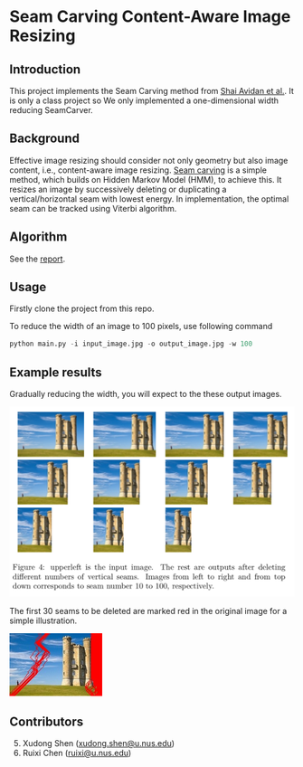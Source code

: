 # Seam Carving Content-Aware Image Resizing

## Introduction

This project implements the Seam Carving method from [Shai Avidan et al.](https://perso.crans.org/frenoy/matlab2012/seamcarving.pdf). It is only a class project so We only implemented a one-dimensional width reducing SeamCarver.

## Background

Effective image resizing should consider not only geometry but also image content, i.e., content-aware image resizing. [Seam carving](https://perso.crans.org/frenoy/matlab2012/seamcarving.pdf)  is a simple method, which builds on Hidden Markov Model (HMM), to achieve this. It resizes an image by successively deleting or duplicating a vertical/horizontal seam with lowest energy. In implementation, the optimal seam can be tracked using Viterbi algorithm. 

## Algorithm

See the [report](https://github.com/XudongOliverShen/SeamCarver/blob/master/Report.pdf).

## Usage

Firstly clone the project from this repo.

To reduce the width of an image to 100 pixels, use following command

```python
python main.py -i input_image.jpg -o output_image.jpg -w 100
```

## Example results

Gradually reducing the width, you will expect to the these output images.

![avatar](https://github.com/XudongOliverShen/SeamCarver/blob/master/images/example1.png)

The first 30 seams to be deleted are marked red in the original image for a simple illustration.

![avatar](https://github.com/XudongOliverShen/SeamCarver/blob/master/images/seams_30.jpg)

## Contributors

5. Xudong Shen (xudong.shen@u.nus.edu)
2. Ruixi Chen (ruixi@u.nus.edu)
